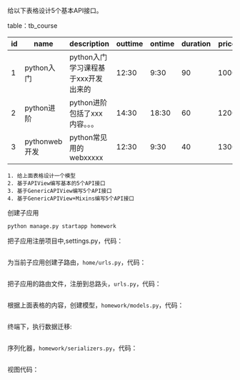 给以下表格设计5个基本API接口。

table：tb_course

| id   | name          | description                         | outtime | ontime | duration | price |
| ---- | ------------- | ----------------------------------- | ------- | ------ | -------- | ----- |
| 1    | python入门    | python入门学习课程基于xxx开发出来的 | 12:30   | 9:30   | 90       | 1000  |
| 2    | python进阶    | python进阶包括了xxx内容。。。       | 14:30   | 18:30  | 60       | 1200  |
| 3    | pythonweb开发 | python常见用的webxxxxx              | 12:30   | 9:30   | 40       | 1300  |

```
1. 给上面表格设计一个模型
2. 基于APIView编写基本的5个API接口
3. 基于GenericAPIView编写5个API接口
4. 基于GenericAPIView+Mixins编写5个API接口
```

 创建子应用

```python
python manage.py startapp homework
```

把子应用注册项目中,settings.py，代码：

```python

```

为当前子应用创建子路由，`home/urls.py`，代码：

```python

```

把子应用的路由文件，注册到总路头，`urls.py`，代码：

```python

```

根据上面表格的内容，创建模型，`homework/models.py`，代码：

```python

```

终端下，执行数据迁移:

```bash

```

序列化器，`homework/serializers.py`，代码：

```python

```

视图代码：

```python

```

